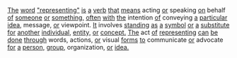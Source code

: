 [The](./the.md) [word](./word.md) ["representing"](./representing.md) [is](./is.md) [a](./a.md) [verb](./verb.md) [that](./that.md) [means](./means.md) acting [or](./or.md) speaking [on](./on.md) behalf [of](./of.md) [someone](./someone.md) [or](./or.md) [something,](./something.md) [often](./often.md) [with](./with.md) [the](./the.md) intention [of](./of.md) conveying [a](./a.md) [particular](./particular.md) [idea,](./idea.md) message, [or](./or.md) viewpoint. [It](./it.md) involves [standing](./standing.md) [as](./as.md) [a](./a.md) [symbol](./symbol.md) [or](./or.md) [a](./a.md) [substitute](./substitute.md) [for](./for.md) [another](./another.md) [individual,](./individual.md) [entity,](./entity.md) [or](./or.md) [concept.](./concept.md) [The](./the.md) act [of](./of.md) [representing](./representing.md) [can](./can.md) [be](./be.md) [done](./done.md) [through](./through.md) words, actions, [or](./or.md) visual [forms](./forms.md) [to](./to.md) communicate [or](./or.md) advocate [for](./for.md) [a](./a.md) [person,](./person.md) [group,](./group.md) organization, [or](./or.md) [idea.](./idea.md)